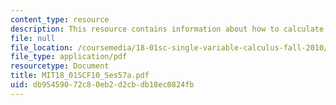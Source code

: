 ```yaml
---
content_type: resource
description: This resource contains information about how to calculate volumes.
file: null
file_location: /coursemedia/18-01sc-single-variable-calculus-fall-2010/db95459072c80eb2d2cbdb18ec0824fb_MIT18_01SCF10_Ses57a.pdf
file_type: application/pdf
resourcetype: Document
title: MIT18_01SCF10_Ses57a.pdf
uid: db954590-72c8-0eb2-d2cb-db18ec0824fb
---
```

